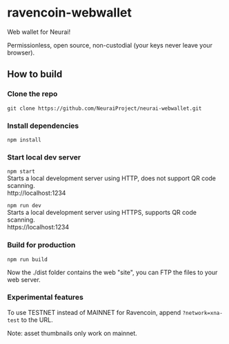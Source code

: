 # ravencoin-webwallet

Web wallet for Neurai!

Permissionless, open source, non-custodial (your keys never leave your browser).

## How to build

### Clone the repo

`git clone https://github.com/NeuraiProject/neurai-webwallet.git`

### Install dependencies

`npm install`

### Start local dev server

`npm start`<br/>
Starts a local development server using HTTP, does not support QR code scanning.<br/>
http://localhost:1234

`npm run dev` <br/>
Starts a local development server using HTTPS, supports QR code scanning.<br/>
https://localhost:1234

### Build for production

`npm run build`

Now the ./dist folder contains the web "site", you can FTP the files to your web server.

### Experimental features

To use TESTNET instead of MAINNET for Ravencoin, append `?network=xna-test` to the URL.

Note: asset thumbnails only work on mainnet.
